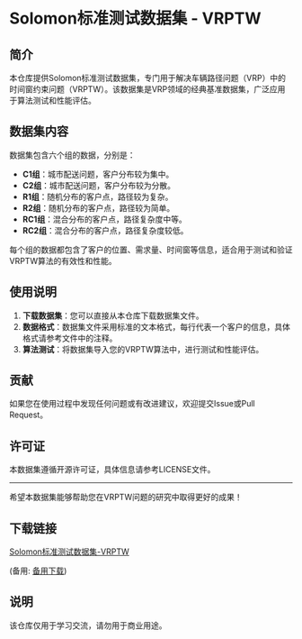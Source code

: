 # Solomon标准测试数据集 - VRPTW

## 简介

本仓库提供Solomon标准测试数据集，专门用于解决车辆路径问题（VRP）中的时间窗约束问题（VRPTW）。该数据集是VRP领域的经典基准数据集，广泛应用于算法测试和性能评估。

## 数据集内容

数据集包含六个组的数据，分别是：

- **C1组**：城市配送问题，客户分布较为集中。
- **C2组**：城市配送问题，客户分布较为分散。
- **R1组**：随机分布的客户点，路径较为复杂。
- **R2组**：随机分布的客户点，路径较为简单。
- **RC1组**：混合分布的客户点，路径复杂度中等。
- **RC2组**：混合分布的客户点，路径复杂度较低。

每个组的数据都包含了客户的位置、需求量、时间窗等信息，适合用于测试和验证VRPTW算法的有效性和性能。

## 使用说明

1. **下载数据集**：您可以直接从本仓库下载数据集文件。
2. **数据格式**：数据集文件采用标准的文本格式，每行代表一个客户的信息，具体格式请参考文件中的注释。
3. **算法测试**：将数据集导入您的VRPTW算法中，进行测试和性能评估。

## 贡献

如果您在使用过程中发现任何问题或有改进建议，欢迎提交Issue或Pull Request。

## 许可证

本数据集遵循开源许可证，具体信息请参考LICENSE文件。

---

希望本数据集能够帮助您在VRPTW问题的研究中取得更好的成果！

## 下载链接
[Solomon标准测试数据集-VRPTW](https://pan.quark.cn/s/a6da8a2639d9) 

(备用: [备用下载](https://pan.baidu.com/s/17yWdBGfQXD0wx8sU3yF0lA?pwd=1234))

## 说明

该仓库仅用于学习交流，请勿用于商业用途。
